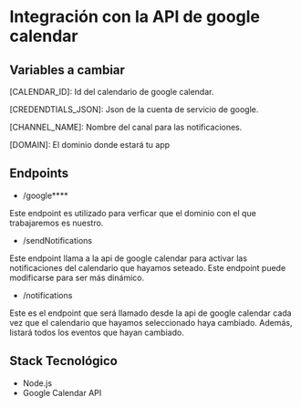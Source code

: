 # Integración con la API de google calendar

## Variables a cambiar

[CALENDAR_ID]: Id del calendario de google calendar.

[CREDENDTIALS_JSON]: Json de la cuenta de servicio de google.

[CHANNEL_NAME]: Nombre del canal para las notificaciones.

[DOMAIN]: El dominio donde estará tu app
## Endpoints

* /google****

Este endpoint es utilizado para verficar que el dominio con el que trabajaremos es nuestro.

* /sendNotifications

Este endpoint llama a la api de google calendar para activar las notificaciones del calendario que hayamos seteado. Este endpoint puede modificarse para ser más dinámico.

* /notifications

Este es el endpoint que será llamado desde la api de google calendar cada vez que el calendario que hayamos seleccionado haya cambiado. Además, listará todos los eventos que hayan cambiado.

## Stack Tecnológico

* Node.js
* Google Calendar API

